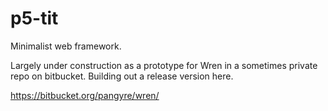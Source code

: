 # p5-tit
Minimalist web framework.

Largely under construction as a prototype for Wren in a sometimes
private repo on bitbucket. Building out a release version here.

<https://bitbucket.org/pangyre/wren/>
